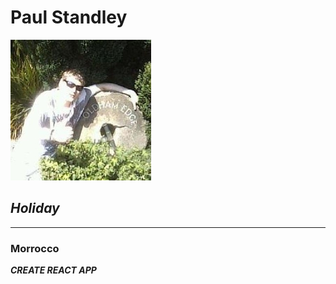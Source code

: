 # **Paul Standley**

![profile](profile.png)

## _Holiday_

---

### Morrocco

_**CREATE REACT APP**_
